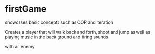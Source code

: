 # firstGame
showcases basic concepts such as OOP and iteration 

Creates a player that will walk back and forth, shoot and jump 
as well as playing music in the back ground and firing sounds 

with an enemy 
